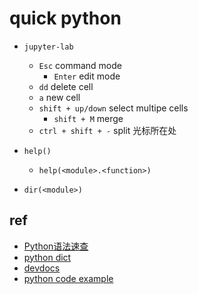 # quick python

+ `jupyter-lab`
    + `Esc` command mode
        + `Enter` edit mode
    + `dd` delete cell
    + `a` new cell
    + `shift + up/down` select multipe cells
        + `shift + M` merge
    + `ctrl + shift + -` split 光标所在处



+ `help()`
    + `help(<module>.<function>)`

+ `dir(<module>)`

## ref
+ [Python语法速查](https://wklchris.github.io/Py3-basic.html)
+ [python dict](https://www.w3cschool.cn/python/dict)
+ [devdocs](https://devdocs.io/python~3.9/library/os)
+ [python code example](https://www.programcreek.com/python/)